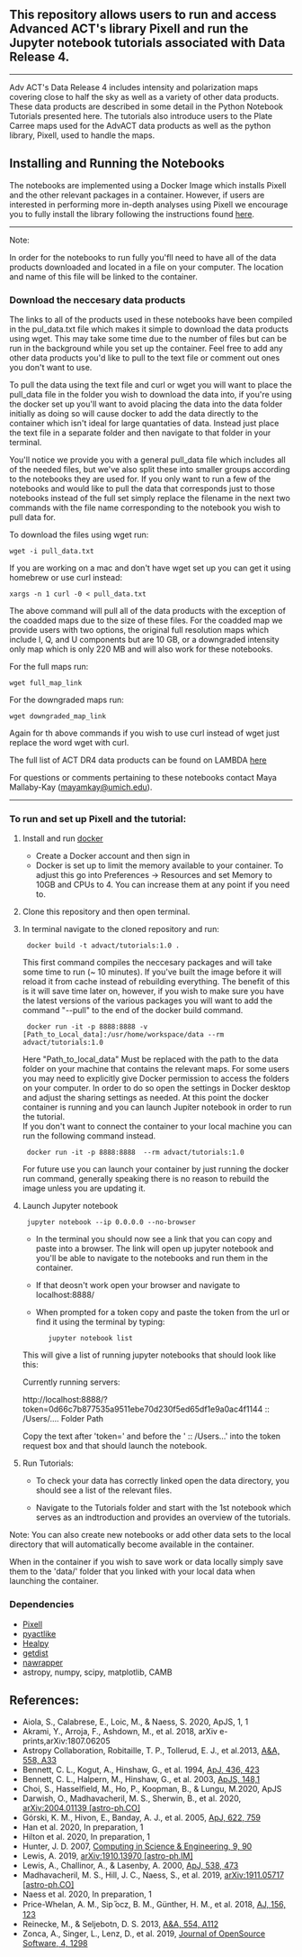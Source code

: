 ## This repository allows users to run and access Advanced ACT's library Pixell and run the Jupyter notebook tutorials associated with Data Release 4.
---
Adv ACT's Data Release 4 includes intensity and polarization maps covering close to half the sky as well as a variety of other data products.  These data products are described in some detail in the Python Notebook Tutorials presented here.  The tutorials also introduce users to the Plate Carree maps used for the AdvACT data products as well as the python library, Pixell, used to handle the maps.  


## Installing and Running the Notebooks

The notebooks are implemented using a Docker Image which installs Pixell and the other relevant packages in a container.  However, if users are interested in performing more in-depth analyses using Pixell we encourage you to fully install the library following the instructions found [here](https://github.com/simonsobs/pixell). 

---
Note: 

In order for the notebooks to run fully you'fll need to have all of the data products downloaded and located in a file on your computer. 
The location and name of this file will be linked to the container.  

### Download the neccesary data products
The links to all of the products used in these notebooks have been compiled in the pul_data.txt file which makes it simple to download the data products using wget. This may take some time due to the number of files but can be run in the background while you set up the container.  Feel free to add any other data products you'd like to pull to the text file or comment out ones you don't want to use.


To pull the data using the text file and curl or wget you will want to place the pull_data file in the folder you wish to download the data into, if you're using the docker set up you'll want to avoid placing the data into the data folder initially as doing so will cause docker to add the data directly to the container which isn't ideal for large quantaties of data.  Instead just place the text file in a separate folder and then navigate to that folder in your terminal.  

You'll notice we provide you with a general pull_data file which includes all of the needed files, but we've also split these into smaller groups according to the notebooks they are used for.  If you only want to run a few of the notebooks and would like to pull the data that corresponds just to those notebooks instead of the full set simply replace the filename in the next two commands with the file name corresponding to the notebook you wish to pull data for.

To download the files using wget run: 

	wget -i pull_data.txt
	
If you are working on a mac and don't have wget set up you can get it using homebrew or use curl instead:
	
	xargs -n 1 curl -0 < pull_data.txt
	
The above command will pull all of the data products with the exception of the coadded maps due to the size of these files.  For the coadded map we provide users with two options, the original full resolution maps which include I, Q, and U components but are 10 GB, or a downgraded intensity only map which is only 220 MB and will also work for these notebooks.

For the full maps run:

	wget full_map_link
	
For the downgraded maps run:

	wget downgraded_map_link

Again for th above commands if you wish to use curl instead of wget just replace the word wget with curl.

The full list of ACT DR4 data products can be found on LAMBDA [here](https://lambda.gsfc.nasa.gov/product/act/)

For questions or comments pertaining to these notebooks contact Maya Mallaby-Kay (mayamkay@umich.edu).

--------------

### To run and set up Pixell and the tutorial:

1) Install and run [docker](https://www.docker.com/)
   - Create a Docker account and then sign in
   - Docker is set up to limit the memory available to your container.  To adjust this go into Preferences -> Resources and set Memory to 10GB and CPUs to 4.  You can increase them at any point if you need to.

2) Clone this repository and then open terminal.

3) In terminal navigate to the cloned repository and run:
	
		docker build -t advact/tutorials:1.0 .
   
    This first command compiles the neccesary packages and will take some time to run (~ 10 minutes).  If you've built the image before it will reload it from cache instead of rebuilding everything.  The benefit of this is it will save time later on, however, if you wish to make sure you have the latest versions of the various packages you will want to add the command "--pull" to the end of the docker build command.
    
		docker run -it -p 8888:8888 -v [Path_to_Local_data]:/usr/home/workspace/data --rm advact/tutorials:1.0
	
    Here "Path_to_local_data" Must be replaced with the path to the data folder on your machine that contains the relevant maps.  For some users you may need to explicitly give Docker permission to access the folders on your computer.  In order to do so open the settings in Docker desktop and adjust the sharing settings as needed.
    At this point the docker container is running and you can launch Jupiter notebook in order to run the tutorial.  
    If you don't want to connect the container to your local machine you can run the following command instead.
    
    	docker run -it -p 8888:8888  --rm advact/tutorials:1.0
	For future use you can launch your container by just running the docker run command, generally speaking there is no reason to rebuild the image unless you are updating it.  
    
4) Launch Jupyter notebook
   
   		jupyter notebook --ip 0.0.0.0 --no-browser
   
   - In the terminal you should now see a link that you can copy and paste into a browser.  The link will open up jupyter notebook and you'll be able to navigate to the notebooks and run them in the container.
   
   - If that deosn't work open your browser and navigate to 
   	localhost:8888/
   - When prompted for a token copy and paste the token from the url or find it using the terminal by typing:
   
   			jupyter notebook list
		
  	This will give a list of running jupyter notebooks that should look like this:
   		
	Currently running servers:
		
	http://localhost:8888/?token=0d66c7b877535a9511ebe70d230f5ed65df1e9a0ac4f1144 :: /Users/.... Folder Path
	
	Copy the text after 'token=' and before the ' :: /Users...' into the token request box and that should launch the notebook.
	
5) Run Tutorials:
   - To check your data has correctly linked open the data directory, you should see a list of the relevant files.
   
   - Navigate to the Tutorials folder and start with the 1st notebook which serves as an indtroduction and provides an overview of the tutorials.
   

   
Note: You can also create new notebooks or add other data sets to the local directory that will automatically become available in the container.

When in the container if you wish to save work or data locally simply save them to the 'data/' folder that you linked with your local data when launching the container.





### Dependencies 
- [Pixell](https://github.com/simonsobs/pixell/)
- [pyactlike](https://github.com/ACTCollaboration/pyactlike)
- [Healpy](https://github.com/healpy/healpy)
- [getdist](https://github.com/cmbant/getdist)
- [nawrapper](https://github.com/xzackli/nawrapper)
- astropy, numpy, scipy, matplotlib, CAMB 


## References:

* Aiola, S., Calabrese, E., Loic, M., & Naess, S. 2020, ApJS, 1, 1
* Akrami, Y., Arroja, F., Ashdown, M., et al. 2018, arXiv e-prints,arXiv:1807.06205
* Astropy Collaboration, Robitaille, T. P., Tollerud, E. J., et al.2013, [A&A, 558, A33](http://dx.doi.org/10.1051/0004-6361/201322068)
* Bennett, C. L., Kogut, A., Hinshaw, G., et al. 1994, [ApJ, 436, 423](http://dx.doi.org/10.1086/174918)
* Bennett, C. L., Halpern, M., Hinshaw, G., et al. 2003, [ApJS, 148,1](http://dx.doi.org/10.1086/377253)
* Choi, S., Hasselfield, M., Ho, P., Koopman, B., & Lungu, M.2020, ApJS
* Darwish, O., Madhavacheril, M. S., Sherwin, B., et al. 2020, [arXiv:2004.01139 [astro-ph.CO]](http://arxiv.org/abs/2004.01139)
* Górski, K. M., Hivon, E., Banday, A. J., et al. 2005, [ApJ, 622, 759](http://dx.doi.org/10.1086/427976)
* Han et al. 2020, In preparation, 1
* Hilton et al. 2020, In preparation, 1
* Hunter, J. D. 2007, [Computing in Science & Engineering, 9, 90](http://dx.doi.org/10.1109/MCSE.2007.55)
* Lewis, A. 2019, [arXiv:1910.13970 [astro-ph.IM]](http://arxiv.org/abs/1910.13970)
* Lewis, A., Challinor, A., & Lasenby, A. 2000, [ApJ, 538, 473](http://dx.doi.org/10.1086/309179)
* Madhavacheril, M. S., Hill, J. C., Naess, S., et al. 2019, [arXiv:1911.05717 [astro-ph.CO]](http://arxiv.org/abs/1911.05717)
* Naess et al. 2020, In preparation, 1
* Price-Whelan, A. M., Sip ̋ocz, B. M., Günther, H. M., et al. 2018, [AJ, 156, 123](http://dx.doi.org/10.3847/1538-3881/aabc4f)
* Reinecke, M., & Seljebotn, D. S. 2013, [A&A, 554, A112](http://dx.doi.org/10.1051/0004-6361/201321494)
* Zonca, A., Singer, L., Lenz, D., et al. 2019, [Journal of OpenSource Software, 4, 1298](http://dx.doi.org/10.21105/joss.01298)



